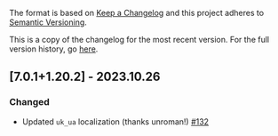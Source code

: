 The format is based on [Keep a Changelog](http://keepachangelog.com/en/1.0.0/) and this project adheres to [Semantic Versioning](http://semver.org/spec/v2.0.0.html).

This is a copy of the changelog for the most recent version. For the full version history, go [here](https://github.com/illusivesoulworks/comforts/blob/1.20.2/CHANGELOG.md).

## [7.0.1+1.20.2] - 2023.10.26
### Changed
- Updated `uk_ua` localization (thanks unroman!) [#132](https://github.com/illusivesoulworks/comforts/pull/132)
